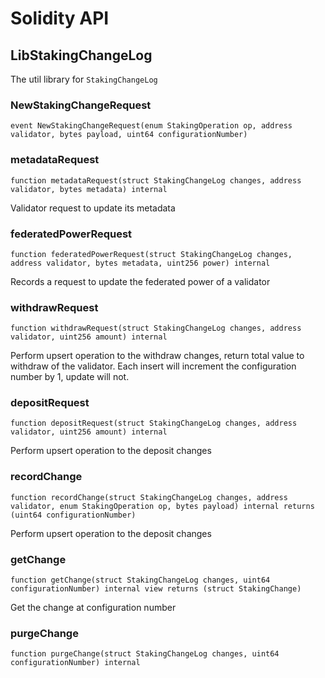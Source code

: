 # Solidity API

## LibStakingChangeLog

The util library for `StakingChangeLog`

### NewStakingChangeRequest

```solidity
event NewStakingChangeRequest(enum StakingOperation op, address validator, bytes payload, uint64 configurationNumber)
```

### metadataRequest

```solidity
function metadataRequest(struct StakingChangeLog changes, address validator, bytes metadata) internal
```

Validator request to update its metadata

### federatedPowerRequest

```solidity
function federatedPowerRequest(struct StakingChangeLog changes, address validator, bytes metadata, uint256 power) internal
```

Records a request to update the federated power of a validator

### withdrawRequest

```solidity
function withdrawRequest(struct StakingChangeLog changes, address validator, uint256 amount) internal
```

Perform upsert operation to the withdraw changes, return total value to withdraw
of the validator.
Each insert will increment the configuration number by 1, update will not.

### depositRequest

```solidity
function depositRequest(struct StakingChangeLog changes, address validator, uint256 amount) internal
```

Perform upsert operation to the deposit changes

### recordChange

```solidity
function recordChange(struct StakingChangeLog changes, address validator, enum StakingOperation op, bytes payload) internal returns (uint64 configurationNumber)
```

Perform upsert operation to the deposit changes

### getChange

```solidity
function getChange(struct StakingChangeLog changes, uint64 configurationNumber) internal view returns (struct StakingChange)
```

Get the change at configuration number

### purgeChange

```solidity
function purgeChange(struct StakingChangeLog changes, uint64 configurationNumber) internal
```

